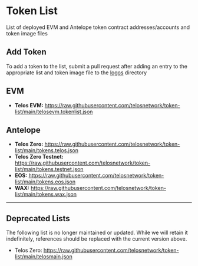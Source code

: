 # Token List
List of deployed EVM and Antelope token contract addresses/accounts and token image files

## Add Token
To add a token to the list, submit a pull request after adding an entry to the appropriate list and token image file to the [logos](https://github.com/telosnetwork/token-list/tree/main/logos) directory

## EVM
- **Telos EVM:** https://raw.githubusercontent.com/telosnetwork/token-list/main/telosevm.tokenlist.json
   
## Antelope
- **Telos Zero:** https://raw.githubusercontent.com/telosnetwork/token-list/main/tokens.telos.json   
- **Telos Zero Testnet:** https://raw.githubusercontent.com/telosnetwork/token-list/main/tokens.testnet.json   
- **EOS:** https://raw.githubusercontent.com/telosnetwork/token-list/main/tokens.eos.json   
- **WAX:** https://raw.githubusercontent.com/telosnetwork/token-list/main/tokens.wax.json   

------

## Deprecated Lists
The following list is no longer maintained or updated. While we will retain it indefinitely, references should be replaced with the current version above.

- Telos Zero: https://raw.githubusercontent.com/telosnetwork/token-list/main/telosmain.json

